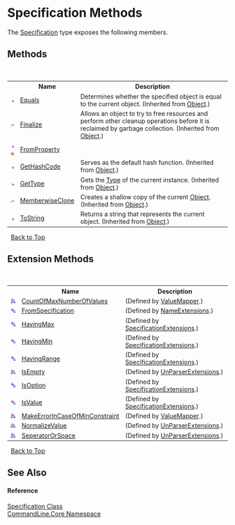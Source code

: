# Specification Methods
 

The <a href="T_CommandLine_Core_Specification">Specification</a> type exposes the following members.


## Methods
&nbsp;<table><tr><th></th><th>Name</th><th>Description</th></tr><tr><td>![Public method](media/pubmethod.gif "Public method")</td><td><a href="https://docs.microsoft.com/dotnet/api/system.object.equals#System_Object_Equals_System_Object_" target="_blank">Equals</a></td><td>
Determines whether the specified object is equal to the current object.
 (Inherited from <a href="https://docs.microsoft.com/dotnet/api/system.object" target="_blank">Object</a>.)</td></tr><tr><td>![Protected method](media/protmethod.gif "Protected method")</td><td><a href="https://docs.microsoft.com/dotnet/api/system.object.finalize#System_Object_Finalize" target="_blank">Finalize</a></td><td>
Allows an object to try to free resources and perform other cleanup operations before it is reclaimed by garbage collection.
 (Inherited from <a href="https://docs.microsoft.com/dotnet/api/system.object" target="_blank">Object</a>.)</td></tr><tr><td>![Public method](media/pubmethod.gif "Public method")![Static member](media/static.gif "Static member")</td><td><a href="M_CommandLine_Core_Specification_FromProperty">FromProperty</a></td><td /></tr><tr><td>![Public method](media/pubmethod.gif "Public method")</td><td><a href="https://docs.microsoft.com/dotnet/api/system.object.gethashcode#System_Object_GetHashCode" target="_blank">GetHashCode</a></td><td>
Serves as the default hash function.
 (Inherited from <a href="https://docs.microsoft.com/dotnet/api/system.object" target="_blank">Object</a>.)</td></tr><tr><td>![Public method](media/pubmethod.gif "Public method")</td><td><a href="https://docs.microsoft.com/dotnet/api/system.object.gettype#System_Object_GetType" target="_blank">GetType</a></td><td>
Gets the <a href="https://docs.microsoft.com/dotnet/api/system.type" target="_blank">Type</a> of the current instance.
 (Inherited from <a href="https://docs.microsoft.com/dotnet/api/system.object" target="_blank">Object</a>.)</td></tr><tr><td>![Protected method](media/protmethod.gif "Protected method")</td><td><a href="https://docs.microsoft.com/dotnet/api/system.object.memberwiseclone#System_Object_MemberwiseClone" target="_blank">MemberwiseClone</a></td><td>
Creates a shallow copy of the current <a href="https://docs.microsoft.com/dotnet/api/system.object" target="_blank">Object</a>.
 (Inherited from <a href="https://docs.microsoft.com/dotnet/api/system.object" target="_blank">Object</a>.)</td></tr><tr><td>![Public method](media/pubmethod.gif "Public method")</td><td><a href="https://docs.microsoft.com/dotnet/api/system.object.tostring#System_Object_ToString" target="_blank">ToString</a></td><td>
Returns a string that represents the current object.
 (Inherited from <a href="https://docs.microsoft.com/dotnet/api/system.object" target="_blank">Object</a>.)</td></tr></table>&nbsp;
<a href="#specification-methods">Back to Top</a>

## Extension Methods
&nbsp;<table><tr><th></th><th>Name</th><th>Description</th></tr><tr><td>![Private Extension Method](media/privextension.gif "Private Extension Method")</td><td><a href="M_CommandLine_Core_ValueMapper_CountOfMaxNumberOfValues">CountOfMaxNumberOfValues</a></td><td> (Defined by <a href="T_CommandLine_Core_ValueMapper">ValueMapper</a>.)</td></tr><tr><td>![Public Extension Method](media/pubextension.gif "Public Extension Method")</td><td><a href="M_CommandLine_Core_NameExtensions_FromSpecification">FromSpecification</a></td><td> (Defined by <a href="T_CommandLine_Core_NameExtensions">NameExtensions</a>.)</td></tr><tr><td>![Public Extension Method](media/pubextension.gif "Public Extension Method")</td><td><a href="M_CommandLine_Core_SpecificationExtensions_HavingMax">HavingMax</a></td><td> (Defined by <a href="T_CommandLine_Core_SpecificationExtensions">SpecificationExtensions</a>.)</td></tr><tr><td>![Public Extension Method](media/pubextension.gif "Public Extension Method")</td><td><a href="M_CommandLine_Core_SpecificationExtensions_HavingMin">HavingMin</a></td><td> (Defined by <a href="T_CommandLine_Core_SpecificationExtensions">SpecificationExtensions</a>.)</td></tr><tr><td>![Public Extension Method](media/pubextension.gif "Public Extension Method")</td><td><a href="M_CommandLine_Core_SpecificationExtensions_HavingRange">HavingRange</a></td><td> (Defined by <a href="T_CommandLine_Core_SpecificationExtensions">SpecificationExtensions</a>.)</td></tr><tr><td>![Private Extension Method](media/privextension.gif "Private Extension Method")</td><td><a href="M_CommandLine_UnParserExtensions_IsEmpty">IsEmpty</a></td><td> (Defined by <a href="T_CommandLine_UnParserExtensions">UnParserExtensions</a>.)</td></tr><tr><td>![Public Extension Method](media/pubextension.gif "Public Extension Method")</td><td><a href="M_CommandLine_Core_SpecificationExtensions_IsOption">IsOption</a></td><td> (Defined by <a href="T_CommandLine_Core_SpecificationExtensions">SpecificationExtensions</a>.)</td></tr><tr><td>![Public Extension Method](media/pubextension.gif "Public Extension Method")</td><td><a href="M_CommandLine_Core_SpecificationExtensions_IsValue">IsValue</a></td><td> (Defined by <a href="T_CommandLine_Core_SpecificationExtensions">SpecificationExtensions</a>.)</td></tr><tr><td>![Private Extension Method](media/privextension.gif "Private Extension Method")</td><td><a href="M_CommandLine_Core_ValueMapper_MakeErrorInCaseOfMinConstraint">MakeErrorInCaseOfMinConstraint</a></td><td> (Defined by <a href="T_CommandLine_Core_ValueMapper">ValueMapper</a>.)</td></tr><tr><td>![Private Extension Method](media/privextension.gif "Private Extension Method")</td><td><a href="M_CommandLine_UnParserExtensions_NormalizeValue">NormalizeValue</a></td><td> (Defined by <a href="T_CommandLine_UnParserExtensions">UnParserExtensions</a>.)</td></tr><tr><td>![Private Extension Method](media/privextension.gif "Private Extension Method")</td><td><a href="M_CommandLine_UnParserExtensions_SeperatorOrSpace">SeperatorOrSpace</a></td><td> (Defined by <a href="T_CommandLine_UnParserExtensions">UnParserExtensions</a>.)</td></tr></table>&nbsp;
<a href="#specification-methods">Back to Top</a>

## See Also


#### Reference
<a href="T_CommandLine_Core_Specification">Specification Class</a><br /><a href="N_CommandLine_Core">CommandLine.Core Namespace</a><br />